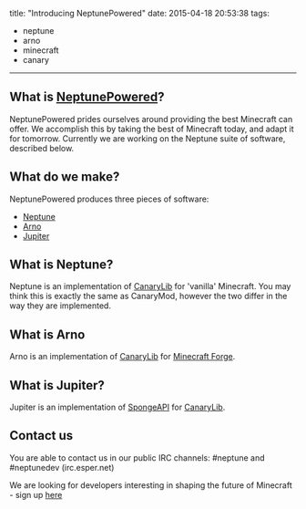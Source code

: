 title: "Introducing NeptunePowered"
date: 2015-04-18 20:53:38
tags:
  - neptune
  - arno
  - minecraft
  - canary
---
## What is [NeptunePowered](http://www.neptunepowered.org/)?
  NeptunePowered prides ourselves around providing the best Minecraft can offer.
  We accomplish this by taking the best of Minecraft today, and adapt it for tomorrow.
  Currently we are working on the Neptune suite of software, described below.

## What do we make?
  NeptunePowered produces three pieces of software:
  
  - [Neptune](https://github.com/NeptunePowered/Neptune)
  - [Arno](https://github.com/NeptunePowered/Arno)
  - [Jupiter](https://github.com/NeptunePowered/Jupiter)
    
## What is Neptune?
  Neptune is an implementation of [CanaryLib](http://canarymod.net/) for 'vanilla' Minecraft.
  You may think this is exactly the same as CanaryMod, however the two differ in the way they are implemented.
  
## What is Arno
  Arno is an implementation of [CanaryLib](http://canarymod.net/) for [Minecraft Forge](http://www.minecraftforge.net/).
  
## What is Jupiter?
  Jupiter is an implementation of [SpongeAPI](https://www.spongepowered.org/) for [CanaryLib](http://canarymod.net/).
  
## Contact us
  You are able to contact us in our public IRC channels: #neptune and #neptunedev (irc.esper.net)
  
We are looking for developers interesting in shaping the future of Minecraft - sign up [here](https://goo.gl/forms/m1ZWEM6Qu8)
